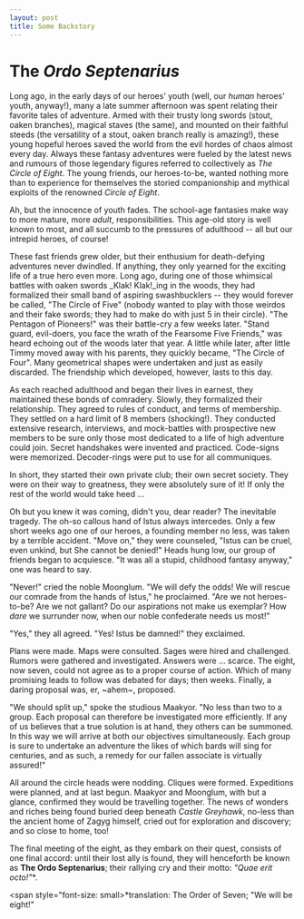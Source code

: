 ```yaml
---
layout: post
title: Some Backstory
---
```


# The _Ordo Septenarius_
Long ago, in the early days of our heroes' youth (well, our _human_ heroes' youth, anyway!), many a late summer afternoon was spent relating their favorite tales of adventure. Armed with their trusty long swords (stout, oaken branches), magical staves (the same), and mounted on their faithful steeds (the versatility of a stout, oaken branch really is amazing!), these young hopeful heroes saved the world from the evil hordes of chaos almost every day. Always these fantasy adventures were fueled by the latest news and rumours of those legendary figures referred to collectively as _The Circle of Eight_. The young friends, our heroes-to-be, wanted nothing more than to experience for themselves the storied companionship and mythical exploits of the renowned _Circle of Eight_.

Ah, but the innocence of youth fades. The school-age fantasies make way to more mature, more _adult_, responsibilities. This age-old story is well known to most, and all succumb to the pressures of adulthood -- all but our intrepid heroes, of course!

These fast friends grew older, but their enthusium for death-defying adventures never dwindled. If anything, they only yearned for the exciting life of a true hero even more. Long ago, during one of those whimsical battles with oaken swords _Klak! Klak!_ing in the woods, they had formalized their small band of aspiring swashbucklers -- they would forever be called, "The Circle of Five" (nobody wanted to play with those weirdos and their fake swords; they had to make do with just 5 in their circle). "The Pentagon of Pioneers!" was their battle-cry a few weeks later. "Stand guard, evil-doers, you face the wrath of the Fearsome Five Friends," was heard echoing out of the woods later that year. A little while later, after little Timmy moved away with his parents, they quickly became, "The Circle of Four". Many geometrical shapes were undertaken and just as easily discarded. The friendship which developed, however, lasts to this day.

As each reached adulthood and began their lives in earnest, they maintained these bonds of comradery. Slowly, they formalized their relationship. They agreed to rules of conduct, and terms of membership. They settled on a hard limit of 8 members (shocking!). They conducted extensive research, interviews, and mock-battles with prospective new members to be sure only those most dedicated to a life of high adventure could join. Secret handshakes were invented and practiced. Code-signs were memorized. Decoder-rings were put to use for all communiques.

In short, they started their own private club; their own secret society. They were on their way to greatness, they were absolutely sure of it! If only the rest of the world would take heed ...

Oh but you knew it was coming, didn't you, dear reader? The inevitable tragedy. The oh-so callous hand of Istus always intercedes. Only a few short weeks ago one of our heroes, a founding member no less, was taken by a terrible accident. "Move on," they were counseled, "Istus can be cruel, even unkind, but She cannot be denied!" Heads hung low, our group of friends began to acquiesce. "It was all a stupid, childhood fantasy anyway," one was heard to say.

"Never!" cried the noble Moonglum. "We will defy the odds! We will rescue our comrade from the hands of Istus," he proclaimed. "Are we not heroes-to-be? Are we not gallant? Do our aspirations not make us exemplar? How _dare_ we surrunder now, when our noble confederate needs us most!"

"Yes," they all agreed. "Yes! Istus be damned!" they exclaimed.

Plans were made. Maps were consulted. Sages were hired and challenged. Rumors were gathered and investigated. Answers were ... scarce. The eight, now seven, could not agree as to a proper course of action. Which of many promising leads to follow was debated for days; then weeks. Finally, a daring proposal was, er, ~ahem~, proposed.

"We should split up," spoke the studious Maakyor. "No less than two to a group. Each proposal can therefore be investigated more efficiently. If any of us believes that a true solution is at hand, they others can be summoned. In this way we will arrive at both our objectives simultaneously. Each group is sure to undertake an adventure the likes of which bards will sing for centuries, and as such, a remedy for our fallen associate is virtually assured!"

All around the circle heads were nodding. Cliques were formed. Expeditions were planned, and at last begun. Maakyor and Moonglum, with but a glance, confirmed they would be travelling together. The news of wonders and riches being found buried deep beneath _Castle Greyhawk_, no-less than the ancient home of Zagyg himself, cried out for exploration and discovery; and so close to home, too!

The final meeting of the eight, as they embark on their quest, consists of one final accord: until their lost ally is found, they will henceforth be known as **The Ordo Septenarius**; their rallying cry and their motto: _"Quae erit octo!"_*.

<span style="font-size: small>*translation: The Order of Seven; "We will be eight!"</span>
